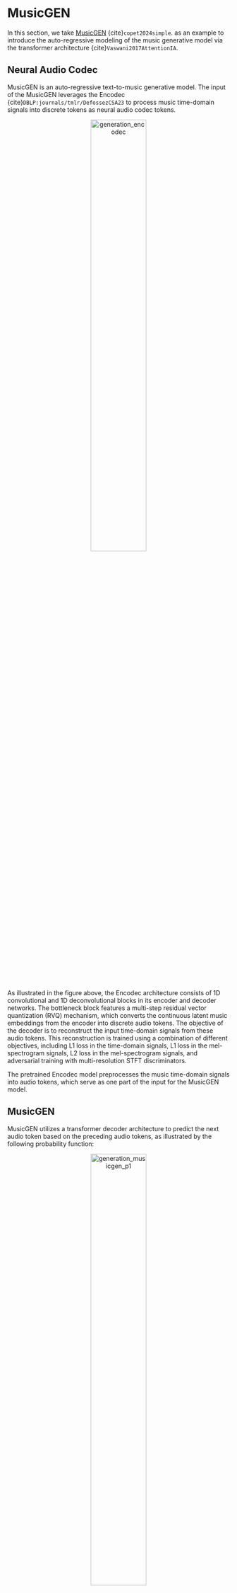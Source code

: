 # MusicGEN

In this section, we take [MusicGEN](https://musicgen.com/) {cite}`copet2024simple`.  as an example to introduce the auto-regressive modeling of the music generative model via the transformer architecture {cite}`Vaswani2017AttentionIA`. 

## Neural Audio Codec

MusicGEN is an auto-regressive text-to-music generative model. The input of the MusicGEN leverages the Encodec {cite}`DBLP:journals/tmlr/DefossezCSA23` to process music time-domain signals into discrete tokens as neural audio codec tokens. 

<center><img alt='generation_encodec' src='../_images/encodec.PNG' width='50%' ></center>

As illustrated in the figure above, the Encodec architecture consists of 1D convolutional and 1D deconvolutional blocks in its encoder and decoder networks. The bottleneck block features a multi-step residual vector quantization (RVQ) mechanism, which converts the continuous latent music embeddings from the encoder into discrete audio tokens. The objective of the decoder is to reconstruct the input time-domain signals from these audio tokens. This reconstruction is trained using a combination of different objectives, including L1 loss in the time-domain signals, L1 loss in the mel-spectrogram signals, L2 loss in the mel-spectrogram signals, and adversarial training with multi-resolution STFT discriminators.

The pretrained Encodec model preprocesses the music time-domain signals into audio tokens, which serve as one part of the input for the MusicGEN model.

## MusicGEN 

MusicGEN utilizes a transformer decoder architecture to predict the next audio token based on the preceding audio tokens, as illustrated by the following probability function:

<center><img alt='generation_musicgen_p1' src='../_images/musicgen_p1.PNG' width='50%' ></center>
The cross-entropy loss is the training objective:
<center><img alt='generation_musicgen_l1' src='../_images/musicgen_l1.PNG' width='50%' ></center>

<center><img alt='generation_musicgen_arch' src='../_images/musicgen_arch.PNG' width='50%' ></center>

When incorporating text into the music generation task, MusicGEN employs two methods to condition the text for the music generation target, as illustrated in the figure above:

1. Time-domain Concatenation: utilizing the text tokens generated by the T5 model as prefix tokens preceding the audio tokens, serving as a conditioning mechanism.

2. Cross Attention: forwarding the Keys and Values (K,V) of text tokens, and the Queries (Q) of audio tokens into the cross-attention module of the MusicGEN.

The new probability function is demonstrated as:
<center><img alt='generation_musicgen_p2' src='../_images/musicgen_p2.PNG' width='50%' ></center>




